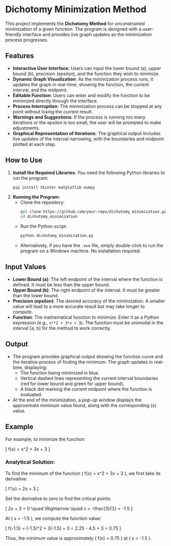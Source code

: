 # Dichotomy Minimization Method

This project implements the **Dichotomy Method** for unconstrained minimization of a given function. The program is designed with a user-friendly interface and provides live graph updates as the minimization process progresses.

## Features
- **Interactive User Interface**: Users can input the lower bound (a), upper bound (b), precision (epsilon), and the function they wish to minimize.
- **Dynamic Graph Visualization**: As the minimization process runs, it updates the graph in real-time, showing the function, the current interval, and the midpoint.
- **Editable Function**: Users can enter and modify the function to be minimized directly through the interface.
- **Process Interruption**: The minimization process can be stopped at any point without losing the current result.
- **Warnings and Suggestions**: If the process is running too many iterations or the epsilon is too small, the user will be prompted to make adjustments.
- **Graphical Representation of Iterations**: The graphical output includes live updates of the interval narrowing, with the boundaries and midpoint plotted at each step.

## How to Use

1. **Install the Required Libraries**:
   You need the following Python libraries to run the program:
   ```bash
   pip install tkinter matplotlib numpy
2. **Running the Program**:
   - Clone the repository:
     ```bash
     git clone https://github.com/your-repo/dichotomy_minimization.git
     cd dichotomy_minimization
     ```
   - Run the Python script:
     ```bash
     python dichotomy_minimization.py
     ```
   - Alternatively, if you have the `.exe` file, simply double-click to run the program on a Windows machine. No installation required.
## Input Values
- **Lower Bound (a)**: The left endpoint of the interval where the function is defined. It must be less than the upper bound.
- **Upper Bound (b)**: The right endpoint of the interval. It must be greater than the lower bound.
- **Precision (epsilon)**: The desired accuracy of the minimization. A smaller value will lead to a more accurate result but may take longer to compute.
- **Function**: The mathematical function to minimize. Enter it as a Python expression (e.g., `x**2 + 3*x + 3`). The function must be unimodal in the interval [a, b] for the method to work correctly.

## Output
- The program provides graphical output showing the function curve and the iterative process of finding the minimum. The graph updates in real-time, displaying:
  - The function being minimized in blue.
  - Vertical dashed lines representing the current interval boundaries (red for lower bound and green for upper bound).
  - A black dot marking the current midpoint where the function is evaluated.
- At the end of the minimization, a pop-up window displays the approximate minimum value found, along with the corresponding \(x\) value.

## Example
For example, to minimize the function:

\[ f(x) = x^2 + 3x + 3 \]

### Analytical Solution:
To find the minimum of the function \( f(x) = x^2 + 3x + 3 \), we first take its derivative:

\[
f'(x) = 2x + 3
\]

Set the derivative to zero to find the critical points:

\[
2x + 3 = 0 \quad \Rightarrow \quad x = -\frac{3}{2} = -1.5
\]

At \( x = -1.5 \), we compute the function value:

\[
f(-1.5) = (-1.5)^2 + 3(-1.5) + 3 = 2.25 - 4.5 + 3 = 0.75
\]

Thus, the minimum value is approximately \( f(x) = 0.75 \) at \( x = -1.5 \).
